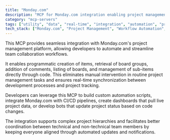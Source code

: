 ```yaml
---
title: "Monday.com"
description: "MCP for Monday.com integration enabling project management automation, item creation, and team collaboration workflows."
category: "mcp-servers"
tags: ["utility", "data", "real-time", "integration", "automation", "project management", "CI/CD", "dashboards", "bots"]
tech_stack: ["Monday.com", "Project Management", "Workflow Automation", "Team Collaboration", "API Integration", "CI/CD Pipelines", "Live Data"]
---
```


This MCP provides seamless integration with Monday.com's project management platform, allowing developers to automate and streamline team collaboration workflows. 

It enables programmatic creation of items, retrieval of board groups, addition of comments, listing of boards, and management of sub-items directly through code. This eliminates manual intervention in routine project management tasks and ensures real-time synchronization between development processes and project tracking.

Developers can leverage this MCP to build custom automation scripts, integrate Monday.com with CI/CD pipelines, create dashboards that pull live project data, or develop bots that update project status based on code changes. 

The integration supports complex project hierarchies and facilitates better coordination between technical and non-technical team members by keeping everyone aligned through automated updates and notifications.